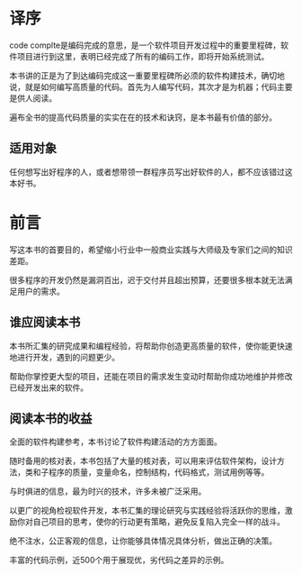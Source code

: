 # 译序 

code complte是编码完成的意思，是一个软件项目开发过程中的重要里程碑，软件项目进行到这里，表明已经完成了所有的编码工作，即将开始系统测试。

本书讲的正是为了到达编码完成这一重要里程碑所必须的软件构建技术，确切地说，就是如何编写高质量的代码。首先为人编写代码，其次才是为机器；代码主要是供人阅读。

遍布全书的提高代码质量的实实在在的技术和诀窍，是本书最有价值的部分。

## 适用对象

任何想写出好程序的人，或者想带领一群程序员写出好软件的人，都不应该错过这本好书。

# 前言

写这本书的首要目的，希望缩小行业中一般商业实践与大师级及专家们之间的知识差距。

很多程序的开发仍然是漏洞百出，迟于交付并且超出预算，还要很多根本就无法满足用户的需求。

## 谁应阅读本书

本书所汇集的研究成果和编程经验，将帮助你创造更高质量的软件，使你能更快速地进行开发，遇到的问题更少。

帮助你掌控更大型的项目，还能在项目的需求发生变动时帮助你成功地维护并修改已经开发出来的软件。

## 阅读本书的收益

全面的软件构建参考，本书讨论了软件构建活动的方方面面。

随时备用的核对表，本书包括了大量的核对表，可以用来评估软件架构，设计方法，类和子程序的质量，变量命名，控制结构，代码格式，测试用例等等。

与时俱进的信息，最为时兴的技术，许多未被广泛采用。

以更广的视角检视软件开发，本书汇集的理论研究与实践经验将活跃你的思维，激励你对自己项目的思考，使你的行动更有策略，避免反复陷入完全一样的战斗。

绝不注水，公正客观的信息，让你能够具体情况具体分析，做出正确的决策。

丰富的代码示例，近500个用于展现优，劣代码之差异的示例。

